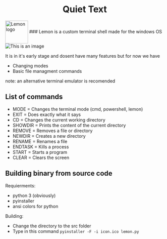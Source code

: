 <h1 align="center">Quiet Text</h2>
<img align="center" src="src/icon.ico" alt="Lemon logo" width="72" height="72">
### Lemon is a custom terminal shell made for the windows OS

<img src="screenshot.png" alt="This is an image">

It is in it's early stage and dosent have many features but for now we have

- Changing modes
- Basic file managment commands

note: an alternative terminal emulator is recomended

## List of commands
- MODE = Changes the terminal mode (cmd, powershell, lemon)
- EXIT = Does exactly what it says
- CD = Changes the current working directory
- SHOWDIR = Prints the content of the current directory
- REMOVE = Removes a file or directory
- NEWDIR = Creates a new directory
- RENAME = Renames a file
- ENDTASK = Kills a process
- START = Starts a program
- CLEAR = Clears the screen

## Building binary from source code
Requierments:
- python 3 (obviously)
- pyinstaller
- ansi colors for python

Building:
- Change the directory to the src folder
- Type in this command
``
pyinstaller -F -i icon.ico lemon.py
``
